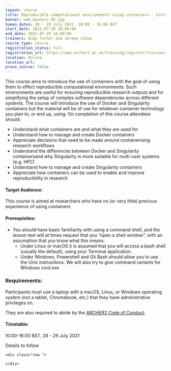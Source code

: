 ```yaml
---
layout: course
title: Reproducible computational environments using containers - Introduction to Docker and Singularity
banner: web_banners_05.jpg 
human_dates: 28 - 29 July 2021  10:00 - 16:00 BST
start_date: 2021-07-28 10:00:00
end_date: 2021-07-29 16:00:00
trainers: Andy Turner and Jeremy Cohen
course_type: course
registration_status: full
registration_url: https://www.archer2.ac.uk/training/register/?course=210728-containers
location: Online
location_url:
prace_course: false
---
```


This course aims to introduce the use of containers with the goal of using them to effect reproducible computational environments. Such environments are useful for ensuring reproducible research outputs and for simplifying the setup of complex software dependencies across different systems. The course will introduce the use of Docker and Singularity containers but the material will be of use for whatever container technology you plan to, or end up, using. On completion of this course attendees should:


- Understand what containers are and what they are used for
- Understand how to manage and create Docker containers
- Appreciate decisions that need to be made around containerising research workflows
- Understand the differences between Docker and Singularity containersand why Singularity is more suitable for multi-user systems (e.g. HPC)
- Understand how to manage and create Singularity containers
- Appreciate how containers can be used to enable and improve reproducibility in research


#### Target Audience:

This course is aimed at researchers who have no (or very little) previous experience of using containers


#### Prerequisites:

- You should have basic familiarity with using a command shell, and the lesson text will at times request that you “open a shell window”, with an assumption that you know what this means.
    - Under Linux or macOS it is assumed that you will access a bash shell (usually the default), using your Terminal application.
    - Under Windows, Powershell and Git Bash should allow you to use the Unix instructions. We will also try to give command variants for Windows cmd.exe


### Requirements:

Participants must use a laptop with a macOS, Linux, or Windows operating system (not a tablet, Chromebook, etc.) that they have administrative privileges on.

They are also required to abide by the [ARCHER2  Code of Conduct](../../../about/policies/code-of-conduct.html). 


#### Timetable:

10:00-16:00 BST, 28 - 29 July 2021

Details to follow

<section id="service">

<!-- 

<h2><a name="materials">Course materials</a></h2>
 -->


    <div class="row ">	

<!-- 		
      <div class="col-xs-6 col-sm-4">
        <a class="ar2_linkbox ar2_linkbox-green" 
          href="   ">
          <strong>Course materials</strong>         
        </a>
      </div>
 -->

<!--  
      <div class="col-xs-6 col-sm-4">
        <a class="ar2_linkbox ar2_linkbox-teal" 
          href="https://pad.archer2.ac.uk/p/210728-containers">
          <strong>Course Chat</strong>       
        </a>
      </div>
		
 -->
 	</div>
		
		
					


<!-- 		
<h2><a name="videos">Videos</a></h2>

<h3>Session 1</h3>

<div>
	<iframe title="Video" width="560" height="315" src="https://www.youtube.com/embed/xxxxxxxxxxx" frameborder="0" allow="accelerometer; autoplay; encrypted-media; gyroscope; picture-in-picture" allowfullscreen></iframe>
</div>

 -->





<!-- 
<h2><a name="feedback">Feedback</a></h2>


    <div class="row ">	

      <div class="col-xs-6 col-sm-4">
        <a class="ar2_linkbox ar2_linkbox-teal" 

           href="../../feedback/?course=210728-containers" 


		>
          <strong>Feedback</strong><br/>
          Please let us know what was great about this course and anything we can improve
        </a>
      </div>
    </div>
		
 -->		

 
</section>


